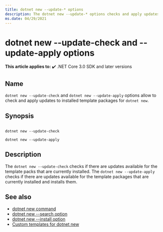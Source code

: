 ```yaml
---
title: dotnet new --update-* options
description: The dotnet new --update-* options checks and apply updates to installed template packages.
ms.date: 04/29/2021
---
```

# dotnet new --update-check and --update-apply options

**This article applies to:** ✔️ .NET Core 3.0 SDK and later versions

## Name

`dotnet new --update-check` and `dotnet new --update-apply` options allow to check and apply updates to installed template packages for `dotnet new`.

## Synopsis

```dotnetcli

dotnet new --update-check

dotnet new --update-apply

```

## Description

The `dotnet new --update-check` checks if there are updates available for the template packs that are currently installed.
The `dotnet new --update-apply` checks if there are updates available for the template packages that are currently installed and installs them.

## See also

- [dotnet new command](dotnet-new.md)
- [dotnet new --search option](dotnet-new-search.md)
- [dotnet new --install option](dotnet-new-install.md)
- [Custom templates for dotnet new](custom-templates.md)
